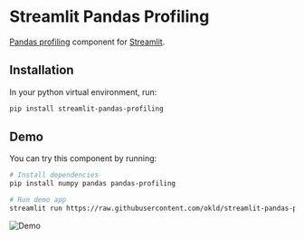 # Streamlit Pandas Profiling

[Pandas profiling](https://github.com/pandas-profiling/pandas-profiling) component for [Streamlit](https://www.streamlit.io/).

## Installation

In your python virtual environment, run:

```sh
pip install streamlit-pandas-profiling
```

## Demo

You can try this component by running:

```sh
# Install dependencies
pip install numpy pandas pandas-profiling

# Run demo app
streamlit run https://raw.githubusercontent.com/okld/streamlit-pandas-profiling/master/examples/streamlit_pandas_profiling_demo.py
```

![Demo](https://raw.githubusercontent.com/okld/streamlit-pandas-profiling/master/examples/streamlit_pandas_profiling_demo.gif)
